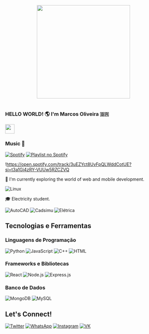 <div id="header" align="center">

  <img src="https://i.ibb.co/G50SkJL/main-image-star-forming-region-carina-nircam-final-5mb.jpg" width="300"/>

</div>

<h1 align="center">

### HELLO WORLD! 🌎 I'm Marcos Oliveira 🇧🇷


  <img src="https://media.giphy.com/media/hvRJCLFzcasrR4ia7z/giphy.gif" width="30"/>

</h1>

### Music 🎵


[![Spotify](https://img.shields.io/badge/-Spotify-1ED760?style=flat-square&logo=spotify&logoColor=white)](https://open.spotify.com/user/31nt56dv5s3l7tiep3cuwx3iqrda?si=W55la8HgQNuyzUHnZX-0oA)
[![Playlist no Spotify](https://img.shields.io/badge/-Playlist%20no%20Spotify-1ED760?style=flat-square&logo=spotify&logoColor=white)](https://open.spotify.com/playlist/3YayEtf9FATye9HRQo8rRt)

!https://open.spotify.com/track/3uEZYct8UvFpQLWddCotUE?si=t3a1Gi4zRY-VUUw5RZCZVQ

🚀 I'm currently exploring the world of web and mobile development. 

![Linux](https://img.shields.io/badge/-Linux-FCC624?style=flat-square&logo=linux&logoColor=black)

🎓 Electricity student.

![AutoCAD](https://img.shields.io/badge/-AutoCAD-CA472C?style=flat-square&logo=autodesk&logoColor=white)
![Cadsimu](https://img.shields.io/badge/-CADeSIMU-007396?style=flat-square&logo=html5&logoColor=white)
![Elétrica](https://img.shields.io/badge/-El%C3%A9trica-yellow?style=flat-square&logoColor=white)
## Tecnologias e Ferramentas

### Linguagens de Programação

![Python](https://img.shields.io/badge/-Python-3776AB?style=flat-square&logo=python&logoColor=white)
![JavaScript](https://img.shields.io/badge/-JavaScript-F7DF1E?style=flat-square&logo=javascript&logoColor=black)
![C++](https://img.shields.io/badge/-C++-00599C?style=flat-square&logo=c%2B%2B&logoColor=white)
![HTML](https://img.shields.io/badge/-HTML-orange?style=flat-square&logo=html5&logoColor=white)

### Frameworks e Bibliotecas

![React](https://img.shields.io/badge/-React-61DAFB?style=flat-square&logo=react&logoColor=white)
![Node.js](https://img.shields.io/badge/-Node.js-339933?style=flat-square&logo=node.js&logoColor=white)
![Express.js](https://img.shields.io/badge/-Express.js-000000?style=flat-square&logo=express&logoColor=white)

### Banco de Dados

![MongoDB](https://img.shields.io/badge/-MongoDB-47A248?style=flat-square&logo=mongodb&logoColor=white)
![MySQL](https://img.shields.io/badge/-MySQL-4479A1?style=flat-square&logo=mysql&logoColor=white)

## Let's Connect! 

[![Twitter](https://img.shields.io/badge/-Twitter-1DA1F2?style=for-the-badge&logo=twitter&logoColor=white)](https://twitter.com/seu-perfil)
[![WhatsApp](https://img.shields.io/badge/-WhatsApp-25D366?style=for-the-badge&logo=whatsapp&logoColor=white)](https://api.whatsapp.com/send?phone=558881647724)
[![Instagram](https://img.shields.io/badge/-Instagram-E4405F?style=for-the-badge&logo=instagram&logoColor=white)](https://www.instagram.com/marcoskz_)
[![VK](https://img.shields.io/badge/-VK-4680C2?style=flat-square&logo=vk&logoColor=white&logoWidth=40)](https://vk.com/850126684)
